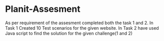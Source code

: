 # Planit-Assesment
As per requirement of the assesment completed both the task 1 and 2.
In Task 1 Created 10 Test scenarios for the given website.
In Task 2 have used Java script to find the solution for the given challenge(1 and 2)
